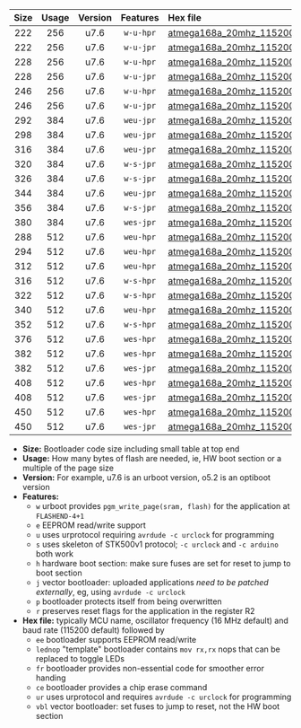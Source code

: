|Size|Usage|Version|Features|Hex file|
|:-:|:-:|:-:|:-:|:--|
|222|256|u7.6|`w-u-hpr`|[atmega168a_20mhz_115200bps_ur.hex](https://raw.githubusercontent.com/stefanrueger/urboot/main/bootloaders/atmega168a/fcpu_20mhz/115200_bps/atmega168a_20mhz_115200bps_ur.hex)|
|222|256|u7.6|`w-u-jpr`|[atmega168a_20mhz_115200bps_ur_vbl.hex](https://raw.githubusercontent.com/stefanrueger/urboot/main/bootloaders/atmega168a/fcpu_20mhz/115200_bps/atmega168a_20mhz_115200bps_ur_vbl.hex)|
|228|256|u7.6|`w-u-hpr`|[atmega168a_20mhz_115200bps_lednop_ur.hex](https://raw.githubusercontent.com/stefanrueger/urboot/main/bootloaders/atmega168a/fcpu_20mhz/115200_bps/atmega168a_20mhz_115200bps_lednop_ur.hex)|
|228|256|u7.6|`w-u-jpr`|[atmega168a_20mhz_115200bps_lednop_ur_vbl.hex](https://raw.githubusercontent.com/stefanrueger/urboot/main/bootloaders/atmega168a/fcpu_20mhz/115200_bps/atmega168a_20mhz_115200bps_lednop_ur_vbl.hex)|
|246|256|u7.6|`w-u-hpr`|[atmega168a_20mhz_115200bps_lednop_fr_ur.hex](https://raw.githubusercontent.com/stefanrueger/urboot/main/bootloaders/atmega168a/fcpu_20mhz/115200_bps/atmega168a_20mhz_115200bps_lednop_fr_ur.hex)|
|246|256|u7.6|`w-u-jpr`|[atmega168a_20mhz_115200bps_lednop_fr_ur_vbl.hex](https://raw.githubusercontent.com/stefanrueger/urboot/main/bootloaders/atmega168a/fcpu_20mhz/115200_bps/atmega168a_20mhz_115200bps_lednop_fr_ur_vbl.hex)|
|292|384|u7.6|`weu-jpr`|[atmega168a_20mhz_115200bps_ee_ur_vbl.hex](https://raw.githubusercontent.com/stefanrueger/urboot/main/bootloaders/atmega168a/fcpu_20mhz/115200_bps/atmega168a_20mhz_115200bps_ee_ur_vbl.hex)|
|298|384|u7.6|`weu-jpr`|[atmega168a_20mhz_115200bps_ee_lednop_ur_vbl.hex](https://raw.githubusercontent.com/stefanrueger/urboot/main/bootloaders/atmega168a/fcpu_20mhz/115200_bps/atmega168a_20mhz_115200bps_ee_lednop_ur_vbl.hex)|
|316|384|u7.6|`weu-jpr`|[atmega168a_20mhz_115200bps_ee_lednop_fr_ur_vbl.hex](https://raw.githubusercontent.com/stefanrueger/urboot/main/bootloaders/atmega168a/fcpu_20mhz/115200_bps/atmega168a_20mhz_115200bps_ee_lednop_fr_ur_vbl.hex)|
|320|384|u7.6|`w-s-jpr`|[atmega168a_20mhz_115200bps_vbl.hex](https://raw.githubusercontent.com/stefanrueger/urboot/main/bootloaders/atmega168a/fcpu_20mhz/115200_bps/atmega168a_20mhz_115200bps_vbl.hex)|
|326|384|u7.6|`w-s-jpr`|[atmega168a_20mhz_115200bps_lednop_vbl.hex](https://raw.githubusercontent.com/stefanrueger/urboot/main/bootloaders/atmega168a/fcpu_20mhz/115200_bps/atmega168a_20mhz_115200bps_lednop_vbl.hex)|
|344|384|u7.6|`weu-jpr`|[atmega168a_20mhz_115200bps_ee_lednop_fr_ce_ur_vbl.hex](https://raw.githubusercontent.com/stefanrueger/urboot/main/bootloaders/atmega168a/fcpu_20mhz/115200_bps/atmega168a_20mhz_115200bps_ee_lednop_fr_ce_ur_vbl.hex)|
|356|384|u7.6|`w-s-jpr`|[atmega168a_20mhz_115200bps_lednop_fr_vbl.hex](https://raw.githubusercontent.com/stefanrueger/urboot/main/bootloaders/atmega168a/fcpu_20mhz/115200_bps/atmega168a_20mhz_115200bps_lednop_fr_vbl.hex)|
|380|384|u7.6|`wes-jpr`|[atmega168a_20mhz_115200bps_ee_vbl.hex](https://raw.githubusercontent.com/stefanrueger/urboot/main/bootloaders/atmega168a/fcpu_20mhz/115200_bps/atmega168a_20mhz_115200bps_ee_vbl.hex)|
|288|512|u7.6|`weu-hpr`|[atmega168a_20mhz_115200bps_ee_ur.hex](https://raw.githubusercontent.com/stefanrueger/urboot/main/bootloaders/atmega168a/fcpu_20mhz/115200_bps/atmega168a_20mhz_115200bps_ee_ur.hex)|
|294|512|u7.6|`weu-hpr`|[atmega168a_20mhz_115200bps_ee_lednop_ur.hex](https://raw.githubusercontent.com/stefanrueger/urboot/main/bootloaders/atmega168a/fcpu_20mhz/115200_bps/atmega168a_20mhz_115200bps_ee_lednop_ur.hex)|
|312|512|u7.6|`weu-hpr`|[atmega168a_20mhz_115200bps_ee_lednop_fr_ur.hex](https://raw.githubusercontent.com/stefanrueger/urboot/main/bootloaders/atmega168a/fcpu_20mhz/115200_bps/atmega168a_20mhz_115200bps_ee_lednop_fr_ur.hex)|
|316|512|u7.6|`w-s-hpr`|[atmega168a_20mhz_115200bps.hex](https://raw.githubusercontent.com/stefanrueger/urboot/main/bootloaders/atmega168a/fcpu_20mhz/115200_bps/atmega168a_20mhz_115200bps.hex)|
|322|512|u7.6|`w-s-hpr`|[atmega168a_20mhz_115200bps_lednop.hex](https://raw.githubusercontent.com/stefanrueger/urboot/main/bootloaders/atmega168a/fcpu_20mhz/115200_bps/atmega168a_20mhz_115200bps_lednop.hex)|
|340|512|u7.6|`weu-hpr`|[atmega168a_20mhz_115200bps_ee_lednop_fr_ce_ur.hex](https://raw.githubusercontent.com/stefanrueger/urboot/main/bootloaders/atmega168a/fcpu_20mhz/115200_bps/atmega168a_20mhz_115200bps_ee_lednop_fr_ce_ur.hex)|
|352|512|u7.6|`w-s-hpr`|[atmega168a_20mhz_115200bps_lednop_fr.hex](https://raw.githubusercontent.com/stefanrueger/urboot/main/bootloaders/atmega168a/fcpu_20mhz/115200_bps/atmega168a_20mhz_115200bps_lednop_fr.hex)|
|376|512|u7.6|`wes-hpr`|[atmega168a_20mhz_115200bps_ee.hex](https://raw.githubusercontent.com/stefanrueger/urboot/main/bootloaders/atmega168a/fcpu_20mhz/115200_bps/atmega168a_20mhz_115200bps_ee.hex)|
|382|512|u7.6|`wes-hpr`|[atmega168a_20mhz_115200bps_ee_lednop.hex](https://raw.githubusercontent.com/stefanrueger/urboot/main/bootloaders/atmega168a/fcpu_20mhz/115200_bps/atmega168a_20mhz_115200bps_ee_lednop.hex)|
|382|512|u7.6|`wes-jpr`|[atmega168a_20mhz_115200bps_ee_lednop_vbl.hex](https://raw.githubusercontent.com/stefanrueger/urboot/main/bootloaders/atmega168a/fcpu_20mhz/115200_bps/atmega168a_20mhz_115200bps_ee_lednop_vbl.hex)|
|408|512|u7.6|`wes-hpr`|[atmega168a_20mhz_115200bps_ee_lednop_fr.hex](https://raw.githubusercontent.com/stefanrueger/urboot/main/bootloaders/atmega168a/fcpu_20mhz/115200_bps/atmega168a_20mhz_115200bps_ee_lednop_fr.hex)|
|408|512|u7.6|`wes-jpr`|[atmega168a_20mhz_115200bps_ee_lednop_fr_vbl.hex](https://raw.githubusercontent.com/stefanrueger/urboot/main/bootloaders/atmega168a/fcpu_20mhz/115200_bps/atmega168a_20mhz_115200bps_ee_lednop_fr_vbl.hex)|
|450|512|u7.6|`wes-hpr`|[atmega168a_20mhz_115200bps_ee_lednop_fr_ce.hex](https://raw.githubusercontent.com/stefanrueger/urboot/main/bootloaders/atmega168a/fcpu_20mhz/115200_bps/atmega168a_20mhz_115200bps_ee_lednop_fr_ce.hex)|
|450|512|u7.6|`wes-jpr`|[atmega168a_20mhz_115200bps_ee_lednop_fr_ce_vbl.hex](https://raw.githubusercontent.com/stefanrueger/urboot/main/bootloaders/atmega168a/fcpu_20mhz/115200_bps/atmega168a_20mhz_115200bps_ee_lednop_fr_ce_vbl.hex)|

- **Size:** Bootloader code size including small table at top end
- **Usage:** How many bytes of flash are needed, ie, HW boot section or a multiple of the page size
- **Version:** For example, u7.6 is an urboot version, o5.2 is an optiboot version
- **Features:**
  + `w` urboot provides `pgm_write_page(sram, flash)` for the application at `FLASHEND-4+1`
  + `e` EEPROM read/write support
  + `u` uses urprotocol requiring `avrdude -c urclock` for programming
  + `s` uses skeleton of STK500v1 protocol; `-c urclock` and `-c arduino` both work
  + `h` hardware boot section: make sure fuses are set for reset to jump to boot section
  + `j` vector bootloader: uploaded applications *need to be patched externally*, eg, using `avrdude -c urclock`
  + `p` bootloader protects itself from being overwritten
  + `r` preserves reset flags for the application in the register R2
- **Hex file:** typically MCU name, oscillator frequency (16 MHz default) and baud rate (115200 default) followed by
  + `ee` bootloader supports EEPROM read/write
  + `lednop` "template" bootloader contains `mov rx,rx` nops that can be replaced to toggle LEDs
  + `fr` bootloader provides non-essential code for smoother error handing
  + `ce` bootloader provides a chip erase command
  + `ur` uses urprotocol and requires `avrdude -c urclock` for programming
  + `vbl` vector bootloader: set fuses to jump to reset, not the HW boot section
